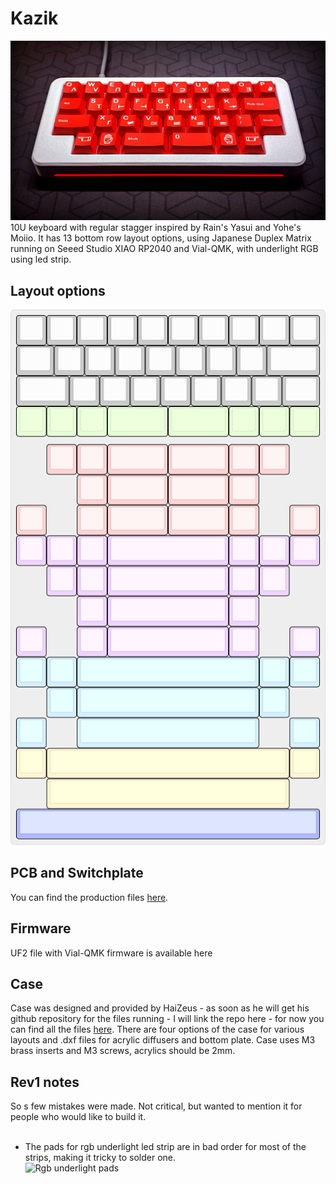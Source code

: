 # Kazik
![Kazik 2u splispace M0II0](/images/Kazik_M0II0.jpg)
10U keyboard with regular stagger inspired by Rain's Yasui and Yohe's Moiio. It has 13 bottom row layout options, using Japanese Duplex Matrix running on Seeed Studio XIAO RP2040 and Vial-QMK, with underlight RGB using led strip.
## Layout options
<p align=center>
  <img src="https://raw.githubusercontent.com/monokuroumu/Kazik/main/images/Kazik_layout_options.png" alt="Kazik layout options"/>
</p>
<H2>PCB and Switchplate</H2>
You can find the production files <a href="https://github.com/monokuroumu/Kazik/tree/main/production">here</a>.
<H2>Firmware</H2>
UF2 file with Vial-QMK firmware is available here
<H2>Case</H2>
Case was designed and provided by HaiZeus - as soon as he will get his github repository for the files running - I will link the repo here - for now you can find all the files <a href="https://github.com/monokuroumu/Kazik/tree/main/case">here</a>. There are four options of the case for various layouts and .dxf files for acrylic diffusers and bottom plate. Case uses M3 brass inserts and M3 screws, acrylics should be 2mm.
<H2>Rev1 notes</H2>
So s few mistakes were made. Not critical, but wanted to mention it for people who would like to build it. </br></br>
<ul>
  <li>The pads for rgb underlight led strip are in bad order for most of the strips, making it tricky to solder one.</br></li>
  <img src="https://raw.githubusercontent.com/monokuroumu/Kazik/main/images/rgb-strip.png" alt="Rgb underlight pads"/>
</ul>
